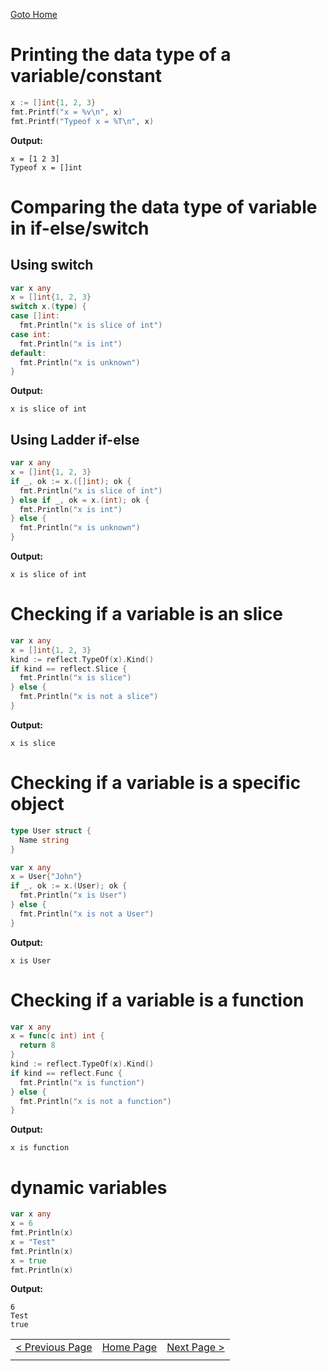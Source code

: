 [Goto Home](../README.md)

# Printing the data type of a variable/constant

```go
x := []int{1, 2, 3}
fmt.Printf("x = %v\n", x)
fmt.Printf("Typeof x = %T\n", x)
```

**Output:**

```
x = [1 2 3]
Typeof x = []int
```

# Comparing the data type of variable in if-else/switch

## Using switch

```go
var x any
x = []int{1, 2, 3}
switch x.(type) {
case []int:
  fmt.Println("x is slice of int")
case int:
  fmt.Println("x is int")
default:
  fmt.Println("x is unknown")
}
```

**Output:**

```
x is slice of int
```

## Using Ladder if-else

```go
var x any
x = []int{1, 2, 3}
if _, ok := x.([]int); ok {
  fmt.Println("x is slice of int")
} else if _, ok = x.(int); ok {
  fmt.Println("x is int")
} else {
  fmt.Println("x is unknown")
}
```

**Output:**

```
x is slice of int
```

# Checking if a variable is an slice

```go
var x any
x = []int{1, 2, 3}
kind := reflect.TypeOf(x).Kind()
if kind == reflect.Slice {
  fmt.Println("x is slice")
} else {
  fmt.Println("x is not a slice")
}
```

**Output:**

```
x is slice
```

# Checking if a variable is a specific object

```go
type User struct {
  Name string
}

var x any
x = User{"John"}
if _, ok := x.(User); ok {
  fmt.Println("x is User")
} else {
  fmt.Println("x is not a User")
}
```

**Output:**

```
x is User
```

# Checking if a variable is a function

```go
var x any
x = func(c int) int {
  return 8
}
kind := reflect.TypeOf(x).Kind()
if kind == reflect.Func {
  fmt.Println("x is function")
} else {
  fmt.Println("x is not a function")
}
```

**Output:**

```
x is function
```

# dynamic variables

```go
var x any
x = 6
fmt.Println(x)
x = "Test"
fmt.Println(x)
x = true
fmt.Println(x)
```

**Output:**

```
6
Test
true
```

|  |  |  |
| --- | --- | --- |
| [< Previous Page](./strings.md) | [Home Page](../README.md) | [Next Page >](./numbers.md) |
|  |  |  |
